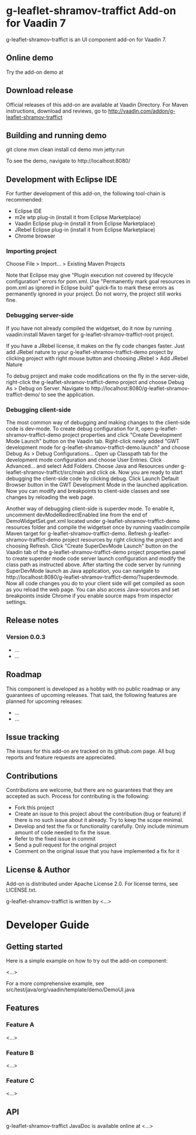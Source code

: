 # g-leaflet-shramov-traffict Add-on for Vaadin 7

g-leaflet-shramov-traffict is an UI component add-on for Vaadin 7.

## Online demo

Try the add-on demo at <url of the online demo>

## Download release

Official releases of this add-on are available at Vaadin Directory. For Maven instructions, download and reviews, go to http://vaadin.com/addon/g-leaflet-shramov-traffict

## Building and running demo

git clone <url of the g-leaflet-shramov-traffict repository>
mvn clean install
cd demo
mvn jetty:run

To see the demo, navigate to http://localhost:8080/

## Development with Eclipse IDE

For further development of this add-on, the following tool-chain is recommended:
- Eclipse IDE
- m2e wtp plug-in (install it from Eclipse Marketplace)
- Vaadin Eclipse plug-in (install it from Eclipse Marketplace)
- JRebel Eclipse plug-in (install it from Eclipse Marketplace)
- Chrome browser

### Importing project

Choose File > Import... > Existing Maven Projects

Note that Eclipse may give "Plugin execution not covered by lifecycle configuration" errors for pom.xml. Use "Permanently mark goal resources in pom.xml as ignored in Eclipse build" quick-fix to mark these errors as permanently ignored in your project. Do not worry, the project still works fine. 

### Debugging server-side

If you have not already compiled the widgetset, do it now by running vaadin:install Maven target for g-leaflet-shramov-traffict-root project.

If you have a JRebel license, it makes on the fly code changes faster. Just add JRebel nature to your g-leaflet-shramov-traffict-demo project by clicking project with right mouse button and choosing JRebel > Add JRebel Nature

To debug project and make code modifications on the fly in the server-side, right-click the g-leaflet-shramov-traffict-demo project and choose Debug As > Debug on Server. Navigate to http://localhost:8080/g-leaflet-shramov-traffict-demo/ to see the application.

### Debugging client-side

The most common way of debugging and making changes to the client-side code is dev-mode. To create debug configuration for it, open g-leaflet-shramov-traffict-demo project properties and click "Create Development Mode Launch" button on the Vaadin tab. Right-click newly added "GWT development mode for g-leaflet-shramov-traffict-demo.launch" and choose Debug As > Debug Configurations... Open up Classpath tab for the development mode configuration and choose User Entries. Click Advanced... and select Add Folders. Choose Java and Resources under g-leaflet-shramov-traffict/src/main and click ok. Now you are ready to start debugging the client-side code by clicking debug. Click Launch Default Browser button in the GWT Development Mode in the launched application. Now you can modify and breakpoints to client-side classes and see changes by reloading the web page. 

Another way of debugging client-side is superdev mode. To enable it, uncomment devModeRedirectEnabled line from the end of DemoWidgetSet.gwt.xml located under g-leaflet-shramov-traffict-demo resources folder and compile the widgetset once by running vaadin:compile Maven target for g-leaflet-shramov-traffict-demo. Refresh g-leaflet-shramov-traffict-demo project resources by right clicking the project and choosing Refresh. Click "Create SuperDevMode Launch" button on the Vaadin tab of the g-leaflet-shramov-traffict-demo project properties panel to create superder mode code server launch configuration and modify the class path as instructed above. After starting the code server by running SuperDevMode launch as Java application, you can navigate to http://localhost:8080/g-leaflet-shramov-traffict-demo/?superdevmode. Now all code changes you do to your client side will get compiled as soon as you reload the web page. You can also access Java-sources and set breakpoints inside Chrome if you enable source maps from inspector settings. 

 
## Release notes

### Version 0.0.3
- ...
- ...

## Roadmap

This component is developed as a hobby with no public roadmap or any guarantees of upcoming releases. That said, the following features are planned for upcoming releases:
- ...
- ...

## Issue tracking

The issues for this add-on are tracked on its github.com page. All bug reports and feature requests are appreciated. 

## Contributions

Contributions are welcome, but there are no guarantees that they are accepted as such. Process for contributing is the following:
- Fork this project
- Create an issue to this project about the contribution (bug or feature) if there is no such issue about it already. Try to keep the scope minimal.
- Develop and test the fix or functionality carefully. Only include minimum amount of code needed to fix the issue.
- Refer to the fixed issue in commit
- Send a pull request for the original project
- Comment on the original issue that you have implemented a fix for it

## License & Author

Add-on is distributed under Apache License 2.0. For license terms, see LICENSE.txt.

g-leaflet-shramov-traffict is written by <...>

# Developer Guide

## Getting started

Here is a simple example on how to try out the add-on component:

<...>

For a more comprehensive example, see src/test/java/org/vaadin/template/demo/DemoUI.java

## Features

### Feature A

<...>

### Feature B

<...>

### Feature C

<...>

## API

g-leaflet-shramov-traffict JavaDoc is available online at <...>